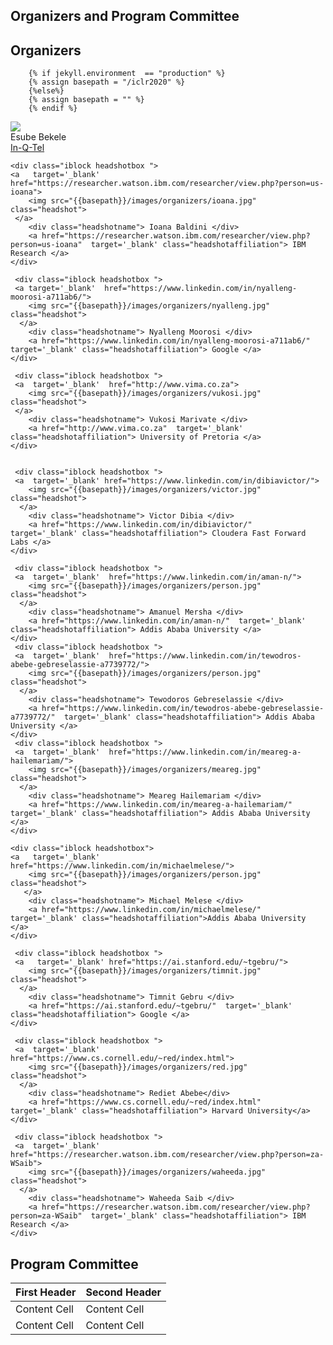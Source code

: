 

## Organizers and Program Committee

## Organizers  

        {% if jekyll.environment  == "production" %}
        {% assign basepath = "/iclr2020" %}
        {%else%}
        {% assign basepath = "" %}
        {% endif %}
       
    
<div>
    <div class="iblock headshotbox ">
     <a   target='_blank'  href="https://esube.github.io/">
       <img src="{{basepath}}/images/organizers/esube.jpg" class="headshot">        
      </a>
        <div class="headshotname"> Esube Bekele </div>
        <a href="https://esube.github.io/"  target='_blank' class="headshotaffiliation"> In-Q-Tel </a>
    </div>

    <div class="iblock headshotbox "> 
    <a   target='_blank'  href="https://researcher.watson.ibm.com/researcher/view.php?person=us-ioana">
        <img src="{{basepath}}/images/organizers/ioana.jpg" class="headshot">
     </a>
        <div class="headshotname"> Ioana Baldini </div>
        <a href="https://researcher.watson.ibm.com/researcher/view.php?person=us-ioana"  target='_blank' class="headshotaffiliation"> IBM Research </a>
    </div>

     <div class="iblock headshotbox ">
     <a target='_blank'  href="https://www.linkedin.com/in/nyalleng-moorosi-a711ab6/">
        <img src="{{basepath}}/images/organizers/nyalleng.jpg" class="headshot">
      </a>
        <div class="headshotname"> Nyalleng Moorosi </div>
        <a href="https://www.linkedin.com/in/nyalleng-moorosi-a711ab6/"  target='_blank' class="headshotaffiliation"> Google </a>
    </div>

     <div class="iblock headshotbox "> 
     <a  target='_blank'  href="http://www.vima.co.za">
        <img src="{{basepath}}/images/organizers/vukosi.jpg" class="headshot">
     </a>
        <div class="headshotname"> Vukosi Marivate </div>
        <a href="http://www.vima.co.za"  target='_blank' class="headshotaffiliation"> University of Pretoria </a>
    </div>


     <div class="iblock headshotbox ">
     <a  target='_blank' href="https://www.linkedin.com/in/dibiavictor/">
        <img src="{{basepath}}/images/organizers/victor.jpg" class="headshot">
      </a>
        <div class="headshotname"> Victor Dibia </div>
        <a href="https://www.linkedin.com/in/dibiavictor/"  target='_blank' class="headshotaffiliation"> Cloudera Fast Forward Labs </a>
    </div>

     <div class="iblock headshotbox "> 
     <a  target='_blank'  href="https://www.linkedin.com/in/aman-n/">
        <img src="{{basepath}}/images/organizers/person.jpg" class="headshot">
      </a>
        <div class="headshotname"> Amanuel Mersha </div>
        <a href="https://www.linkedin.com/in/aman-n/"  target='_blank' class="headshotaffiliation"> Addis Ababa University </a>
    </div>
     <div class="iblock headshotbox "> 
     <a  target='_blank'  href="https://www.linkedin.com/in/tewodros-abebe-gebreselassie-a7739772/">
        <img src="{{basepath}}/images/organizers/person.jpg" class="headshot">
      </a>
        <div class="headshotname"> Tewodoros Gebreselassie </div>
        <a href="https://www.linkedin.com/in/tewodros-abebe-gebreselassie-a7739772/"  target='_blank' class="headshotaffiliation"> Addis Ababa University </a>
    </div>
     <div class="iblock headshotbox ">
     <a  target='_blank'  href="https://www.linkedin.com/in/meareg-a-hailemariam/">
        <img src="{{basepath}}/images/organizers/meareg.jpg" class="headshot">
      </a>
        <div class="headshotname"> Meareg Hailemariam </div>
        <a href="https://www.linkedin.com/in/meareg-a-hailemariam/"  target='_blank' class="headshotaffiliation"> Addis Ababa University </a>
    </div>

    <div class="iblock headshotbox">
    <a   target='_blank' href="https://www.linkedin.com/in/michaelmelese/">
        <img src="{{basepath}}/images/organizers/person.jpg" class="headshot">
       </a>
        <div class="headshotname"> Michael Melese </div>
        <a href="https://www.linkedin.com/in/michaelmelese/"  target='_blank' class="headshotaffiliation">Addis Ababa University </a>
    </div>

     <div class="iblock headshotbox ">
     <a   target='_blank' href="https://ai.stanford.edu/~tgebru/">
        <img src="{{basepath}}/images/organizers/timnit.jpg" class="headshot">
      </a>
        <div class="headshotname"> Timnit Gebru </div>
        <a href="https://ai.stanford.edu/~tgebru/"  target='_blank' class="headshotaffiliation"> Google </a>
    </div>

     <div class="iblock headshotbox "> 
     <a  target='_blank'  href="https://www.cs.cornell.edu/~red/index.html">
        <img src="{{basepath}}/images/organizers/red.jpg" class="headshot">
      </a>
        <div class="headshotname"> Rediet Abebe</div>
        <a href="https://www.cs.cornell.edu/~red/index.html"  target='_blank' class="headshotaffiliation"> Harvard University</a>
    </div>

     <div class="iblock headshotbox ">
     <a  target='_blank'  href="https://researcher.watson.ibm.com/researcher/view.php?person=za-WSaib">
        <img src="{{basepath}}/images/organizers/waheeda.jpg" class="headshot">
      </a>
        <div class="headshotname"> Waheeda Saib </div>
        <a href="https://researcher.watson.ibm.com/researcher/view.php?person=za-WSaib"  target='_blank' class="headshotaffiliation"> IBM Research </a>
    </div>


</div>


## Program Committee

| First Header  | Second Header |
| ------------- | ------------- |
| Content Cell  | Content Cell  |
| Content Cell  | Content Cell  |

